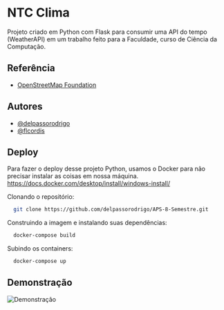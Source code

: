 
# NTC Clima

Projeto criado em Python com Flask para consumir uma API do tempo (WeatherAPI) em um trabalho feito para a Faculdade, curso de Ciência da Computação.

## Referência

 - [OpenStreetMap Foundation](https://osmfoundation.org/wiki/Terms_of_Use)


## Autores

- [@delpassorodrigo](https://www.github.com/delpassorodrigo)
- [@flcordis](https://www.github.com/flcordis)


## Deploy

Para fazer o deploy desse projeto Python, usamos o Docker para não precisar instalar as coisas em nossa máquina.
https://docs.docker.com/desktop/install/windows-install/

Clonando o repositório:
```bash
  git clone https://github.com/delpassorodrigo/APS-8-Semestre.git
```
Construindo a imagem e instalando suas dependências:
```bash
  docker-compose build
```
Subindo os containers:
```bash
  docker-compose up
```


## Demonstração


![Demonstração](https://media.giphy.com/media/v1.Y2lkPTc5MGI3NjExbHpoMWZza3kxaDN6b2ZlcWNyMjA3ZGJkMDIwZzd3dGZ5cmU5M2hkcSZlcD12MV9pbnRlcm5hbF9naWZfYnlfaWQmY3Q9Zw/X3eUO9ibbJmoU9oHyw/giphy.gif)